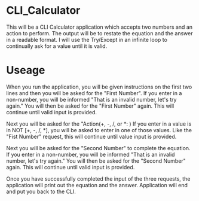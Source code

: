 # CLI_Calculator
This will be a CLI Calculator application which accepts two numbers and an action to perform. The output will be to restate the equation and the answer in a readable format. I will use the Try/Except in an infinite loop to continually ask for a value until it is valid.

# Useage
When you run the application, you will be given instructions on the first two lines and then you will be asked for the "First Number".
If you enter in a non-number, you will be informed "That is an invalid number, let's try again."
You will then be asked for the "First Number" again.
This will continue until valid input is provided.

Next you will be asked for the "Action(+, -, /, or *: )
If you enter in a value is in NOT [+, -, /, *], you will be asked to enter in one of those values.
Like the "Fist Number" request, this will continue until value input is provided.

Next you will be asked for the "Second Number" to complete the equation.
If you enter in a non-number, you will be informed "That is an invalid number, let's try again."
You will then be asked for the "Second Number" again.
This will continue until valid input is provided.

Once you have successfully completed the input of the three requests, the application will print out the equation and the answer.
Application will end and put you back to the CLI.
